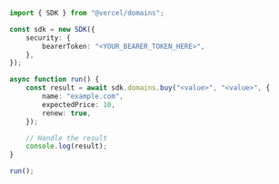 <!-- Start SDK Example Usage [usage] -->
```typescript
import { SDK } from "@vercel/domains";

const sdk = new SDK({
    security: {
        bearerToken: "<YOUR_BEARER_TOKEN_HERE>",
    },
});

async function run() {
    const result = await sdk.domains.buy("<value>", "<value>", {
        name: "example.com",
        expectedPrice: 10,
        renew: true,
    });

    // Handle the result
    console.log(result);
}

run();

```
<!-- End SDK Example Usage [usage] -->
